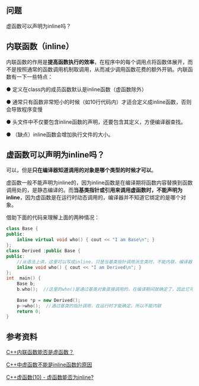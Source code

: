## 问题

虚函数可以声明为inline吗？

## 内联函数（inline）

内联函数的作用是**提高函数执行的效率**，在程序中的每个调用点将函数体展开，而不是按照通常的函数调用机制取调用，从而减少调用函数花费的额外开销。内联函数有一下一些特点：

● 定义在class内的成员函数默认是inline函数（虚函数除外）

● 通常只有函数非常短小的时候（如10行代码内）才适合定义成inline函数，否则会导致程序变慢

● 头文件中不仅要包含inline函数的声明，还要包含其定义，方便编译器查找。

● （缺点）inline函数会增加执行文件的大小。



## 虚函数可以声明为inline吗？

可以，但是**只在编译器知道调用的对象是哪个类型的时候才可以**。

虚函数一般不能声明为inline的，因为inline函数是在编译期将函数内容替换到函数调用处的，是静态编译的。而**当基类指针或引用来调用虚函数时，不能声明为inline**，因为虚函数是在运行时动态调用的，编译器并不知道它绑定的是哪个对象。

借助下面的代码来理解上面的两种情况：

```C++
class Base {
public:
	inline virtual void who() { cout << "I am Base\n"; }
};
class Derived :public Base {
public:
    //从语法上讲，这里可以写成inline，只是当基类指针调用派生类时，不能内联，编译器会自动忽略掉inline
	inline void who() { cout << "I am Derived\n"; }
};
int  main() {
	Base b;
	b.who();  //这里的who()是通过基类对象直接调用的，在编译期间就确定了，因此它可以是内联的
    
	Base *p = new Derived();
	p->who();  //通过基类的指针调用，在运行时才能确定，所以不能内联
	return 0;
}
```



## 参考资料

[C++内联函数能否是虚函数？](https://zhuanlan.zhihu.com/p/37436574)

[C++中虚函数不能是inline函数的原因](https://blog.csdn.net/flydreamforever/article/details/61429140)

[C++虚函数(10) - 虚函数能否为inline?](https://blog.csdn.net/shltsh/article/details/45999947?utm_medium=distribute.pc_relevant.none-task-blog-BlogCommendFromMachineLearnPai2-2.nonecase&depth_1-utm_source=distribute.pc_relevant.none-task-blog-BlogCommendFromMachineLearnPai2-2.nonecase)